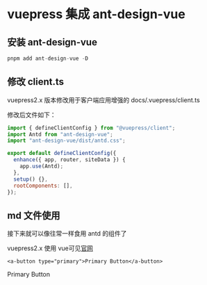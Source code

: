 # vuepress 集成 ant-design-vue

## 安装 ant-design-vue

```javascript
pnpm add ant-design-vue -D
```

## 修改 client.ts

vuepress2.x 版本修改用于客户端应用增强的 docs/.vuepress/client.ts

修改后文件如下：

```javascript
import { defineClientConfig } from "@vuepress/client";
import Antd from "ant-design-vue";
import "ant-design-vue/dist/antd.css";

export default defineClientConfig({
  enhance({ app, router, siteData }) {
    app.use(Antd);
  },
  setup() {},
  rootComponents: [],
});
```

## md 文件使用

接下来就可以像往常一样食用 antd 的组件了

vuepress2.x 使用 vue可见[官网](https://v2.vuepress.vuejs.org/zh/advanced/cookbook/markdown-and-vue-sfc.html)

```vue
<a-button type="primary">Primary Button</a-button>
```

<a-button type="primary">Primary Button</a-button>
